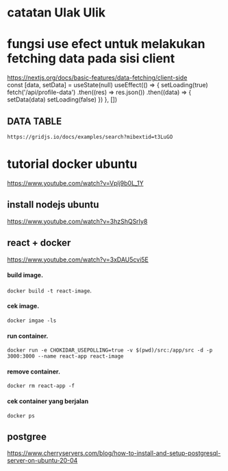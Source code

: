 # catatan Ulak Ulik
# fungsi use efect untuk melakukan fetching data pada sisi client <br>
 https://nextjs.org/docs/basic-features/data-fetching/client-side <br>
const [data, setData] = useState(null)
 useEffect(() => {
    setLoading(true)
    fetch('/api/profile-data')
      .then((res) => res.json())
      .then((data) => {
        setData(data)
        setLoading(false)
      })
  }, [])
  
  ## DATA TABLE 
  `https://gridjs.io/docs/examples/search?mibextid=t3LuGO`


# tutorial docker ubuntu
https://www.youtube.com/watch?v=Vplj9b0L_1Y
 ## install nodejs ubuntu
 https://www.youtube.com/watch?v=3hzShQSrIy8

## react + docker
https://www.youtube.com/watch?v=3xDAU5cvi5E <br>

#### build image.
 `docker build -t react-image`. 
#### cek image.
`docker imgae -ls` 
#### run container.
`docker run -e CHOKIDAR_USEPOLLING=true -v $(pwd)/src:/app/src -d -p 3000:3000 --name react-app react-image`
#### remove container.
`docker rm react-app -f` 
#### cek container yang berjalan
`docker ps`

## postgree
https://www.cherryservers.com/blog/how-to-install-and-setup-postgresql-server-on-ubuntu-20-04
